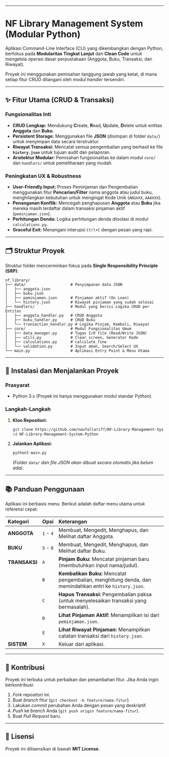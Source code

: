 
-----

# NF Library Management System (Modular Python)

[](https://www.python.org/downloads/)
[](https://opensource.org/licenses/MIT)

Aplikasi Command-Line Interface (CLI) yang dikembangkan dengan Python, berfokus pada **Modularitas Tingkat Lanjut** dan **Clean Code** untuk mengelola operasi dasar perpustakaan (Anggota, Buku, Transaksi, dan Riwayat).

Proyek ini menggunakan pemisahan tanggung jawab yang ketat, di mana setiap fitur CRUD ditangani oleh modul *handler* tersendiri.

-----

## ✨ Fitur Utama (CRUD & Transaksi)

### Fungsionalitas Inti

  * **CRUD Lengkap:** Mendukung **C**reate, **R**ead, **U**pdate, **D**elete untuk entitas **Anggota** dan **Buku**.
  * **Persistent Storage:** Menggunakan file **JSON** (disimpan di folder `data/`) untuk menyimpan data secara terstruktur.
  * **Riwayat Transaksi:** Mencatat semua pengembalian yang berhasil ke file **`history.json`** untuk tujuan audit dan pelaporan.
  * **Arsitektur Modular:** Pemisahan fungsionalitas ke dalam modul `core/` dan `handlers/` untuk pemeliharaan yang mudah.

### Peningkatan UX & Robustness

  * **User-Friendly Input:** Proses Peminjaman dan Pengembalian menggunakan fitur **Pencarian/Filter** nama anggota atau judul buku, menghilangkan kebutuhan untuk mengingat Kode Unik (`ANGXXX`, `AAAXXX`).
  * **Penanganan Konflik:** Mencegah penghapusan **Anggota** atau **Buku** jika mereka masih terdaftar dalam transaksi pinjaman aktif (`peminjaman.json`).
  * **Perhitungan Denda:** Logika perhitungan denda diisolasi di modul `calculations.py`.
  * **Graceful Exit:** Menangani interupsi `Ctrl+C` dengan pesan yang rapi.

-----

## 🗂️ Struktur Proyek

Struktur folder mencerminkan fokus pada **Single Responsibility Principle (SRP)**:

```
nf_library/
├── data/                    # Penyimpanan data JSON
│   ├── anggota.json
│   ├── buku.json
│   ├── peminjaman.json      # Pinjaman aktif (On Loan)
│   └── history.json         # Riwayat pinjaman yang sudah selesai
├── handlers/                # Modul yang berisi Logika CRUD per Entitas
│   ├── anggota_handler.py   # CRUD Anggota
│   ├── buku_handler.py      # CRUD Buku
│   └── transaction_handler.py # Logika Pinjam, Kembali, Riwayat
├── core/                    # Modul Fungsionalitas Umum
│   ├── data_manager.py      # Tugas I/O file (Read/Write JSON)
│   ├── utils.py             # Clear screen, Generator Kode
│   ├── calculations.py      # calculate_fine
│   └── validation.py        # Input aman, Search/Select UX
└── main.py                  # Aplikasi Entry Point & Menu Utama
```

-----

## 🚀 Instalasi dan Menjalankan Proyek

### Prasyarat

  * Python 3.x (Proyek ini hanya menggunakan modul standar Python).

### Langkah-Langkah

1.  **Klon Repositori:**

    ```bash
    git clone https://github.com/naufallariff/NF-Library-Management-System-Python.git
    cd NF-Library-Management-System-Python
    ```

2.  **Jalankan Aplikasi:**

    ```bash
    python3 main.py
    ```

    *(Folder `data/` dan file JSON akan dibuat secara otomatis jika belum ada).*

-----

## 📚 Panduan Penggunaan

Aplikasi ini berbasis menu. Berikut adalah daftar menu utama untuk referensi cepat:

| Kategori | Opsi | Keterangan |
| :--- | :--- | :--- |
| **ANGGOTA** | `1` - `4` | Membuat, Mengedit, Menghapus, dan Melihat daftar Anggota. |
| **BUKU** | `5` - `8` | Membuat, Mengedit, Menghapus, dan Melihat daftar Buku. |
| **TRANSAKSI** | `A` | **Pinjam Buku:** Mencatat pinjaman baru (membutuhkan input nama/judul). |
| | `B` | **Kembalikan Buku:** Mencatat pengembalian, menghitung denda, dan memindahkan entri ke `history.json`. |
| | `C` | **Hapus Transaksi:** Pengembalian paksa (untuk menyelesaikan transaksi yang bermasalah). |
| | `D` | **Lihat Pinjaman Aktif:** Menampilkan isi dari `peminjaman.json`. |
| | `E` | **Lihat Riwayat Pinjaman:** Menampilkan catatan transaksi dari `history.json`. |
| **SISTEM** | `X` | Keluar dari aplikasi. |

-----

## 🤝 Kontribusi

Proyek ini terbuka untuk perbaikan dan penambahan fitur. Jika Anda ingin berkontribusi:

1.  *Fork* repositori ini.
2.  Buat *branch* fitur (`git checkout -b feature/nama-fitur`).
3.  Lakukan *commit* perubahan Anda dengan pesan yang deskriptif.
4.  *Push* ke *branch* Anda (`git push origin feature/nama-fitur`).
5.  Buat *Pull Request* baru.

-----

## 📄 Lisensi

Proyek ini dilisensikan di bawah **MIT License**.

```
```